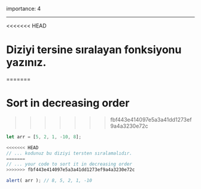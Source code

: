 importance: 4

---

<<<<<<< HEAD
# Diziyi tersine sıralayan fonksiyonu yazınız.
=======
# Sort in decreasing order
>>>>>>> fbf443e414097e5a3a41dd1273ef9a4a3230e72c

```js
let arr = [5, 2, 1, -10, 8];

<<<<<<< HEAD
// ... kodunuz bu diziyi tersten sıralamalıdır.
=======
// ... your code to sort it in decreasing order
>>>>>>> fbf443e414097e5a3a41dd1273ef9a4a3230e72c

alert( arr ); // 8, 5, 2, 1, -10
```

